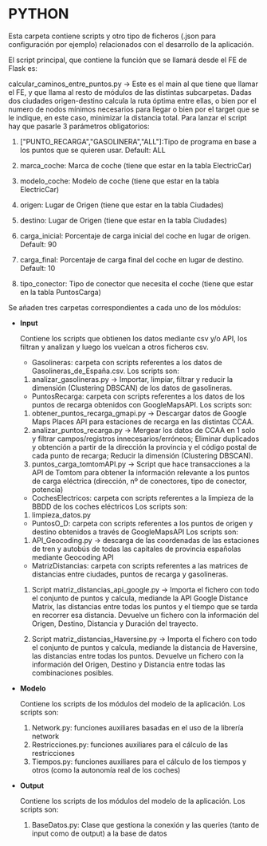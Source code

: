 # PYTHON

Esta carpeta contiene scripts y otro tipo de ficheros (.json para configuración por ejemplo) relacionados con el desarrollo de la aplicación.

El script principal, que contiene la función que se llamará desde el FE de Flask es: 

calcular_caminos_entre_puntos.py -> Este es el main al que tiene que llamar el FE, y que llama al resto de módulos de las distintas subcarpetas.
Dadas dos ciudades origen-destino calcula la ruta óptima entre ellas, o bien por el numero de nodos mínimos necesarios para llegar o bien por el target que se le indique, en este caso, minimizar la distancia total.
Para lanzar el script hay que pasarle 3 parámetros obligatorios:

1) ["PUNTO_RECARGA","GASOLINERA","ALL"]:Tipo de programa en base a los puntos que se quieren usar. Default: ALL

2) marca_coche: Marca de coche (tiene que estar en la tabla ElectricCar)

3) modelo_coche: Modelo de coche (tiene que estar en la tabla ElectricCar)

4) origen: Lugar de Origen (tiene que estar en la tabla Ciudades)

5) destino: Lugar de Origen (tiene que estar en la tabla Ciudades)

6) carga_inicial: Porcentaje de carga inicial del coche en lugar de origen. Default: 90

7) carga_final: Porcentaje de carga final del coche en lugar de destino. Default: 10
		
8) tipo_conector: Tipo de conector que necesita el coche (tiene que estar en la tabla PuntosCarga)

Se añaden tres carpetas correspondientes a cada uno de los módulos:

- __Input__

	Contiene los scripts que obtienen los datos mediante csv y/o API, los filtran y analizan y luego los vuelcan a otros ficheros csv. 

	- Gasolineras: carpeta con scripts referentes a los datos de Gasolineras_de_España.csv. 
	Los scripts son: 
	1) analizar_gasolineras.py -> Importar, limpiar, filtrar y reducir la dimensión (Clustering DBSCAN) de los datos de gasolineras.

	- PuntosRecarga: carpeta con scripts referentes a los datos de los puntos de recarga obtenidos con GoogleMapsAPI. 
	Los scripts son: 
	1) obtener_puntos_recarga_gmapi.py -> Descargar datos de Google Maps Places API para estaciones de recarga en las distintas CCAA.
	2) analizar_puntos_recarga.py -> Mergear los datos de CCAA en 1 solo y filtrar campos/registros innecesarios/erróneos;
									Eliminar duplicados y obtención a partir de la dirección la provincia y el código postal de cada punto de recarga;
									Reducir la dimensión (Clustering DBSCAN).
	3) puntos_carga_tomtomAPI.py -> Script que hace transacciones a la API de Tomtom para obtener la información relevante a los puntos de carga eléctrica (dirección, nº de conectores, tipo de conector, potencia)

	- CochesElectricos: carpeta con scripts referentes a la limpieza de la BBDD de los coches eléctricos
	Los scripts son:
	1) limpieza_datos.py 

	- PuntosO_D: carpeta con scripts referentes a los puntos de origen y destino obtenidos a través de GoogleMapsAPI
	Los scripts son:
	1) API_Geocoding.py -> descarga de las coordenadas de las estaciones de tren y autobús de todas las capitales de provincia españolas mediante Geocoding API

	- MatrizDistancias: carpeta con scripts referentes a las matrices de distancias entre ciudades, puntos de recarga y gasolineras.
	
	1) Script matriz_distancias_api_google.py -> Importa el fichero con todo el conjunto de puntos y calcula, mediande la API Google Distance Matrix, las distancias entre todas los puntos y el tiempo que se tarda en recorrer esa distancia. Devuelve un fichero con la información del Origen, Destino, Distancia y Duración del trayecto.

	2) Script matriz_distancias_Haversine.py -> Importa el fichero con todo el conjunto de puntos y calcula, mediande la distancia de Haversine, las distancias entre todas los puntos. Devuelve un fichero con la información del Origen, Destino y Distancia entre todas las combinaciones posibles.

- __Modelo__

	Contiene los scripts de los módulos del modelo de la aplicación.
	Los scripts son: 
	1) Network.py: funciones auxiliares basadas en el uso de la librería network
	2) Restricciones.py: funciones auxiliares para el cálculo de las restricciones 
	3) Tiempos.py: funciones auxiliares para el cálculo de los tiempos y otros (como la autonomía real de los coches)


- __Output__

	Contiene los scripts de los módulos del modelo de la aplicación.
	Los scripts son:
	1) BaseDatos.py: Clase que gestiona la conexión y las queries (tanto de input como de output) a la base de datos
